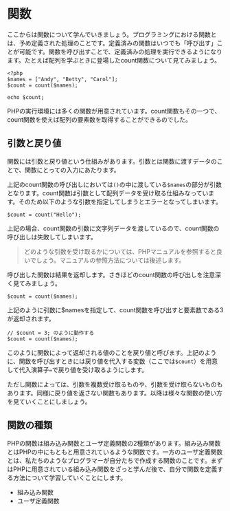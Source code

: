 # 関数

ここからは関数について学んでいきましょう。プログラミングにおける関数とは、予め定義された処理のことです。定義済みの関数はいつでも「呼び出す」ことが可能です。関数を呼び出すことで、定義済みの処理を実行できるようになります。たとえば配列を学ぶときに登場したcount関数について見てみましょう。

```
<?php
$names = ["Andy", "Betty", "Carol"];
$count = count($names);

echo $count;
```

PHPの実行環境には多くの関数が用意されています。count関数もその一つで、count関数を使えば配列の要素数を取得することができるのでした。

## 引数と戻り値

関数には引数と戻り値という仕組みがあります。引数とは関数に渡すデータのことで、関数にとっての入力にあたります。


上記のcount関数の呼び出しにおいては`()`の中に渡している`$names`の部分が引数となります。count関数は引数として配列データを受け取る仕組みなっています。そのため以下のような引数を指定してしまうとエラーとなってしまいます。

```
$count = count("Hello");
```

上記の場合、count関数の引数に文字列データを渡しているので、count関数の呼び出しは失敗してしまいます。

> どのような引数を受け取るかについては、PHPマニュアルを参照すると良いでしょう。マニュアルの参照方法については後述します。

呼び出した関数は結果を返却します。さきほどのcount関数の呼び出しを注意深く見てみましょう。

```
$count = count($names);
```

上記のように引数に$namesを指定して、count関数を呼び出すと要素数である3が返却されます。
```
// $count = 3; のように動作する
$count = count($names);
```

このように関数によって返却される値のことを戻り値と呼びます。上記のように、関数を呼び出すときには戻り値を代入する変数（ここでは`$count`）を用意して代入演算子`=`で戻り値を受け取るようにします。

ただし関数によっては、引数を複数受け取るものや、引数を受け取らないものもあります。同様に戻り値を返さない関数もあります。以降は様々な関数の使い方を見ていくことにしましょう。

## 関数の種類

PHPの関数は組み込み関数とユーザ定義関数の2種類があります。組み込み関数とはPHPの中にもともと用意されているような関数です。一方のユーザ定義関数とは、私たちのようなプログラマーが自分たちで作成する関数のことです。まずはPHPに用意されている組み込み関数をざっと学んだ後で、自分で関数を定義する方法について学習していくことにします。

+ 組み込み関数
+ ユーザ定義関数
